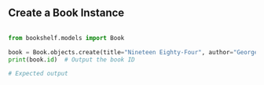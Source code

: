 ## Create a Book Instance

```python

from bookshelf.models import Book

book = Book.objects.create(title="Nineteen Eighty-Four", author="George Orwell", publication_year=1949)
print(book.id)  # Output the book ID

# Expected output



```
